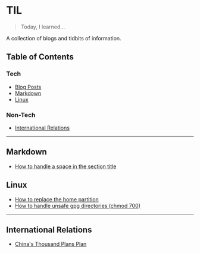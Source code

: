 # TIL
> Today, I learned...

A collection of blogs and tidbits of information.

## Table of Contents
### Tech
- [Blog Posts](blogs/blogs.md)
- [Markdown](#markdown)
- [Linux](#linux)

### Non-Tech
- [International Relations](#international-relations)

---

## Markdown
- [How to handle a space in the section title](markdown/how-to-handle-space.md)

## Linux
- [How to replace the home partition](linux/how-to-replace-home.md)
- [How to handle unsafe gpg directories (chmod 700)](linux/unsafe-gpg-dir.md)

---

## International Relations
- [China's Thousand Plans Plan](international-relations/china-thousand-talents-plan.md)